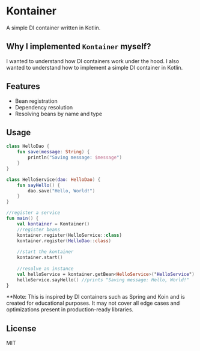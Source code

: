 # Kontainer
A simple DI container written in Kotlin.

## Why I implemented `Kontainer` myself?
I wanted to understand how DI containers work under the hood. I also wanted to understand how to implement a simple DI container in Kotlin.

## Features
- Bean registration
- Dependency resolution
- Resolving beans by name and type

## Usage

```kotlin
class HelloDao {
    fun save(message: String) {
        println("Saving message: $message")
    }
}

class HelloService(dao: HelloDao) {
    fun sayHello() {
        dao.save("Hello, World!")
    }
}

//register a service
fun main() {
    val kontainer = Kontainer()
    //register beans 
    kontainer.register(HelloService::class)
    kontainer.register(HelloDao::class)
    
    //start the kontainer
    kontainer.start()
    
    //resolve an instance
    val helloService = kontainer.getBean<HelloService>("HelloService")
    helloService.sayHello() //prints "Saving message: Hello, World!"
}
```
**Note: This is inspired by DI containers such as Spring and Koin
and is created for educational purposes. It may not cover all edge cases and
optimizations present in production-ready libraries.

## License
MIT